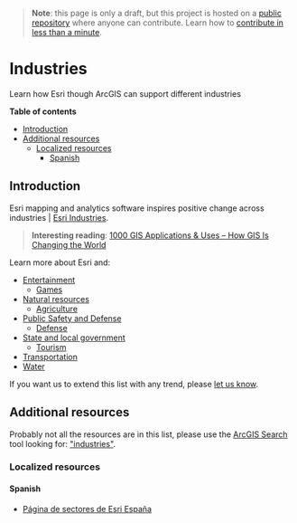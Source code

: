 > **Note**: this page is only a draft, but this project is hosted on a [public repository](https://github.com/hhkaos/awesome-arcgis) where anyone can contribute. Learn how to [contribute in less than a minute](https://github.com/hhkaos/awesome-arcgis/blob/master/CONTRIBUTING.md#contributions).

# Industries

Learn how Esri though ArcGIS can support different industries

<!-- START doctoc generated TOC please keep comment here to allow auto update -->
<!-- DON'T EDIT THIS SECTION, INSTEAD RE-RUN doctoc TO UPDATE -->
**Table of contents**

- [Introduction](#introduction)
- [Additional resources](#additional-resources)
  - [Localized resources](#localized-resources)
    - [Spanish](#spanish)

<!-- END doctoc generated TOC please keep comment here to allow auto update -->

## Introduction

Esri mapping and analytics software inspires positive change across industries | [Esri Industries](http://www.esri.com/industries.html).

> **Interesting reading**: [1000 GIS Applications & Uses – How GIS Is Changing the World](https://docs.google.com/document/d/1wDkDCv-YiNijT-HF2zBJboKU2Jk0SqBCNyHKC0ctoTw/edit)

Learn more about Esri and:

* [Entertainment](./entertainment/README.md)
    * [Games](./entertainment/game/README.md)
* [Natural resources](./natural-resources/README.md)
    * [Agriculture](./natural-resources/agriculture/README.md)
* [Public Safety and Defense](./public-safety-and-defense/README.md)
    * [Defense](./public-safety-and-defense/defense/README.md)
* [State and local government](./state-and-local-government/README.md)
    * [Tourism](./state-and-local-government/tourism/README.md)
* [Transportation](./transportation/README.md)
* [Water](./water/README.md)

If you want us to extend this list with any trend, please [let us know](https://github.com/hhkaos/awesome-arcgis/issues).

## Additional resources

Probably not all the resources are in this list, please use the [ArcGIS Search](https://esri-es.github.io/arcgis-search/) tool looking for: ["industries"](https://esri-es.github.io/arcgis-search/?search="industries"&utm_campaign=awesome-list&utm_source=awesome-list&utm_medium=page).

### Localized resources

#### Spanish

* [Página de sectores de Esri España](http://www.esri.es/sectores/)
